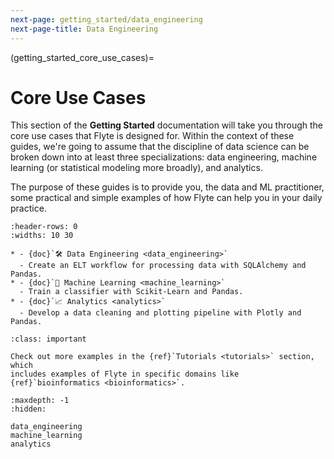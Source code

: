 ```yaml
---
next-page: getting_started/data_engineering
next-page-title: Data Engineering
---
```


(getting_started_core_use_cases)=

# Core Use Cases

This section of the **Getting Started** documentation will take you through the
core use cases that Flyte is designed for. Within the context of these guides,
we're going to assume that the discipline of data science can be broken down into
at least three specializations: data engineering, machine learning (or
statistical modeling more broadly), and analytics.

The purpose of these guides is to provide you, the data and ML practitioner,
some practical and simple examples of how Flyte can help you in your daily
practice.

```{list-table}
:header-rows: 0
:widths: 10 30

* - {doc}`🛠 Data Engineering <data_engineering>`
  - Create an ELT workflow for processing data with SQLAlchemy and Pandas.
* - {doc}`🤖 Machine Learning <machine_learning>`
  - Train a classifier with Scikit-Learn and Pandas.
* - {doc}`📈 Analytics <analytics>`
  - Develop a data cleaning and plotting pipeline with Plotly and Pandas.
```

```{admonition} Learn more
:class: important

Check out more examples in the {ref}`Tutorials <tutorials>` section, which
includes examples of Flyte in specific domains like
{ref}`bioinformatics <bioinformatics>`.
```

```{toctree}
:maxdepth: -1
:hidden:

data_engineering
machine_learning
analytics
```
